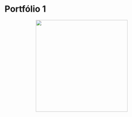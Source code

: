 # Portfólio 1
  
<div align="center">
  <a href="https://charlonekt.github.io/Portfolio-1/">
  <img src="https://github.com/CharloneKT/Portfolio-1/assets/97756930/1081be63-21de-4739-a294-90abe0f59abf" width="300px">
  </a>
</div>

